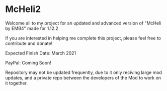 # McHeli2
Welcome all to my project for an updated and advanced version of "McHeli by EMB4" made for 1.12.2

If you are interested in helping me complete this project, please feel free to contribute and donate!

Expected Finish Date: March 2021

PayPal: Coming Soon!

Repository may not be updated frequently, due to it only reciving large mod updates, and a private repo between the developers of the Mod to work on it together.
